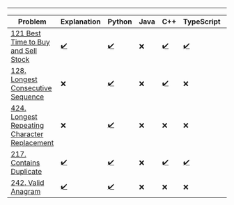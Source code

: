 ---

| Problem                                                                                                                | Explanation                                                                                                                               | Python                                                                                                                                | Java | C++                                                                                                                         | TypeScript                                                                                                                | Difficulty |
|------------------------------------------------------------------------------------------------------------------------|-------------------------------------------------------------------------------------------------------------------------------------------|---------------------------------------------------------------------------------------------------------------------------------------|------|-----------------------------------------------------------------------------------------------------------------------------|---------------------------------------------------------------------------------------------------------------------------|------------|
| [121 Best Time to Buy and Sell Stock](https://leetcode.com/problems/best-time-to-buy-and-sell-stock/)                  | [✔️](https://github.com/Uchiha-Itachi0/Mai_kisi_ko_DSA_nahi_padhta/blob/master/Mai_kisi_ko_DSA_nahi_pdata/121_Buy_And_Sell_Stock.md)      | [✔️](https://github.com/Uchiha-Itachi0/Mai_kisi_ko_DSA_nahi_padhta/blob/master/Python/121_Best_time_to_buy_and_sell_stock.py)         | ❌    | [✔️](https://github.com/Uchiha-Itachi0/Mai_kisi_ko_DSA_nahi_padhta/blob/master/C%2B%2B/121_Best_time_to_buy_sell_stock.cpp) | [✔️](https://github.com/Uchiha-Itachi0/Mai_kisi_ko_DSA_nahi_padhta/blob/master/TypeScript/BuySellStock.ts)                | Easy       |
| [128. Longest Consecutive Sequence](https://leetcode.com/problems/longest-consecutive-sequence/)                       | ❌                                                                                                                                         | [✔️](https://github.com/Uchiha-Itachi0/Mai_kisi_ko_DSA_nahi_padhta/blob/master/Python/longestConsecutive.py)                          | ❌    | [✔️](https://github.com/Uchiha-Itachi0/Mai_kisi_ko_DSA_nahi_padhta/blob/master/C%2B%2B/128_longestConsecutive.cpp)          | ❌                                                                                                                         | Medium     |
| [424. Longest Repeating Character Replacement](https://leetcode.com/problems/longest-repeating-character-replacement/) | ❌	                                                                                                                                        | [✔️](https://github.com/Uchiha-Itachi0/Mai_kisi_ko_DSA_nahi_padhta/blob/master/Python/424_Longest_Repeating_character_replacement.py) | ❌    | ❌                                                                                                                           | ❌                                                                                                                         | Medium     |
| [217. Contains Duplicate](https://leetcode.com/problems/contains-duplicate/)                                           | [✔️](https://github.com/Uchiha-Itachi0/Mai_kisi_ko_DSA_nahi_padhta/blob/master/Mai_kisi_ko_DSA_nahi_pdata/217.%20Contains%20Duplicate.md) | [✔️](https://github.com/Uchiha-Itachi0/Mai_kisi_ko_DSA_nahi_padhta/blob/master/Python/217.%20Contains%20Duplicate.py)                 | ❌    | [✔️](https://github.com/Uchiha-Itachi0/Mai_kisi_ko_DSA_nahi_padhta/blob/master/C%2B%2B/217._Contains_Duplicate.cpp)         | [✔️](https://github.com/Uchiha-Itachi0/Mai_kisi_ko_DSA_nahi_padhta/blob/master/TypeScript/217.%20Contains%20Duplicate.ts) | Easy       |
| [242. Valid Anagram](https://leetcode.com/problems/valid-anagram/)                                                     | [✔️](https://github.com/Uchiha-Itachi0/Mai_kisi_ko_DSA_nahi_padhta/blob/master/Mai_kisi_ko_DSA_nahi_pdata/242.%20Valid%20Anagram.md)      | [✔️](https://github.com/Uchiha-Itachi0/Mai_kisi_ko_DSA_nahi_padhta/blob/master/Python/242_valid_anagram.py)                           | ❌    | ❌                                                                                                                           | ❌                                                                                                                         | Easy       |